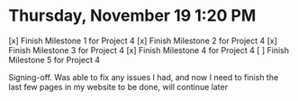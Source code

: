 # Thursday, November 19 1:20 PM
[x] Finish Milestone 1 for Project 4
[x] Finish Milestone 2 for Project 4
[x] Finish Milestone 3 for Project 4
[x] Finish Milestone 4 for Project 4
[ ] Finish Milestone 5 for Project 4

Signing-off. Was able to fix any issues I had, and now I need to finish the last few pages in my website to be done, will continue later